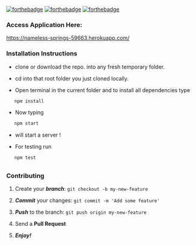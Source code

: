 

[![forthebadge](https://forthebadge.com/images/badges/made-with-javascript.svg)](https://forthebadge.com)
[![forthebadge](https://forthebadge.com/images/badges/check-it-out.svg)](https://forthebadge.com)
[![forthebadge](https://forthebadge.com/images/badges/built-with-love.svg)](https://forthebadge.com)

### Access Application Here:

https://nameless-springs-59663.herokuapp.com/

### Installation Instructions

* clone or download the repo. into any fresh temporary folder.

* cd into that root folder you just cloned locally.

* Open terminal in the current folder and to install all dependencies type 

```javascript
   npm install 
```

* Now typing 

```javascript
   npm start 
```

* will start a server !

* For testing run

```javascript
   npm test 
```

##

### Contributing

1. Create your **_branch_**: `git checkout -b my-new-feature`

2. **_Commit_** your changes: `git commit -m 'Add some feature'`

3. **_Push_** to the branch: `git push origin my-new-feature`

4. Send a **Pull Request**

5. **_Enjoy!_**

##


